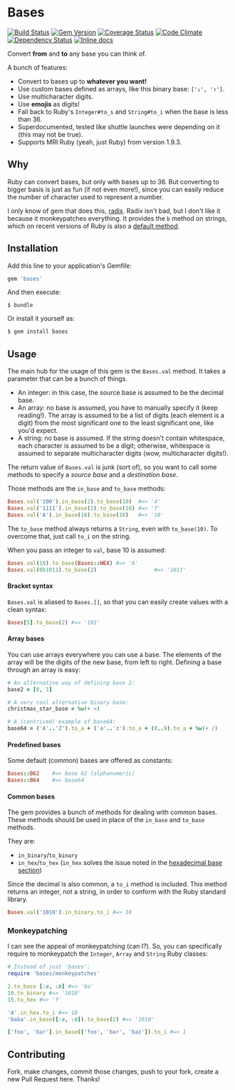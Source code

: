 # Bases

[![Build Status](https://travis-ci.org/whatyouhide/bases.svg?branch=master)](https://travis-ci.org/whatyouhide/bases)
[![Gem Version](https://badge.fury.io/rb/bases.svg)](http://badge.fury.io/rb/bases)
[![Coverage Status](https://img.shields.io/coveralls/whatyouhide/bases.svg)](https://coveralls.io/r/whatyouhide/bases)
[![Code Climate](https://codeclimate.com/github/whatyouhide/bases/badges/gpa.svg)](https://codeclimate.com/github/whatyouhide/bases)
[![Dependency Status](https://gemnasium.com/whatyouhide/bases.svg)](https://gemnasium.com/whatyouhide/bases)
[![Inline docs](http://inch-ci.org/github/whatyouhide/bases.svg?branch=master&style=flat)](http://inch-ci.org/github/whatyouhide/bases)

Convert **from** and **to** any base you can think of.

A bunch of features:

* Convert to bases up to **whatever you want!**
* Use custom bases defined as arrays, like this binary base: `['↓', '↑']`.
* Use multicharacter digits.
* Use **emojis** as digits!
* Fall back to Ruby's `Integer#to_s` and `String#to_i` when the base is less
    than 36.
* Superdocumented, tested like shuttle launches were depending on it (this may
    not be true).
* Supports MRI Ruby (yeah, just Ruby) from version 1.9.3.


## Why

Ruby can convert bases, but only with bases up to 36. But converting to bigger
basis is just as fun (if not even more!), since you can easily reduce the number
of character used to represent a number.

I only know of gem that does this, [radix][radix]. Radix isn't bad, but I don't
like it because it monkeypatches everything. It provides the `b`
method on strings, which on recent versions of Ruby is also a [default
method][ruby-string-b].


## Installation

Add this line to your application's Gemfile:

``` ruby
gem 'bases'
```

And then execute:

```
$ bundle
```

Or install it yourself as:

``` bash
$ gem install bases
```


## Usage

The main hub for the usage of this gem is the `Bases.val` method.
It takes a parameter that can be a bunch of things.

* An integer: in this case, the source base is assumed to be the decimal base.
* An array: no base is assumed, you have to manually specify it (keep reading!).
    The array is assumed to be a list of digits (each element is a digit) from
    the most significant one to the least significant one, like you'd expect.
* A string: no base is assumed. If the string doesn't contain whitespace, each
    character is assumed to be a digit; otherwise, whitespace is assumed to
    separate multicharacter digits (wow, multicharacter digits!).

The return value of `Bases.val` is junk (sort of), so you want to
call some methods to specify a *source base* and a *destination base*.

Those methods are the `in_base` and `to_base` methods:

``` ruby
Bases.val('100').in_base(2).to_base(10)  #=> '4'
Bases.val('1111').in_base(2).to_base(16) #=> 'f'
Bases.val('A').in_base(16).to_base(10)   #=> '10'
```

The `to_base` method always returns a `String`, even with `to_base(10)`. To
overcome that, just call `to_i` on the string.

When you pass an integer to `val`, base 10 is assumed:

``` ruby
Bases.val(10).to_base(Bases::HEX) #=> 'A'
Bases.val(0b1011).to_base(2)                  #=> '1011'
```

#### Bracket syntax

`Bases.val` is aliased to `Bases.[]`, so that you can
easily create values with a clean syntax:

``` ruby
Bases[5].to_base(2) #=> '101'
```

#### Array bases

You can use arrays everywhere you can use a base. The elements of the array will
be the digits of the new base, from left to right. Defining a base through an
array is easy:

``` ruby
# An alternative way of defining base 2:
base2 = [0, 1]

# A very cool alternative binary base:
christmas_star_base = %w(+ ≈)

# A (contrived) example of base64:
base64 = ('A'..'Z').to_a + ('a'..'z').to_a + (0..9).to_a + %w(+ /)
```

#### Predefined bases

Some default (common) bases are offered as constants:

``` ruby
Bases::B62    #=> base 62 (alphanumeric)
Bases::B64    #=> base64
```

#### Common bases

The gem provides a bunch of methods for dealing with common bases. These methods
should be used in place of the `in_base` and `to_base` methods.

They are:

- `in_binary`/`to_binary`
- `in_hex`/`to_hex` (`in_hex` solves the issue noted in the [hexadecimal base
    section](#hex))

Since the decimal is also common, a `to_i` method is included. This method
returns an integer, not a string, in order to conform with the Ruby standard
library.

``` ruby
Bases.val('1010').in_binary.to_i #=> 10
```

### Monkeypatching

I can see the appeal of monkeypatching (can I?). So, you can specifically
require to monkeypatch the `Integer`, `Array` and `String` Ruby classes:

``` ruby
# Instead of just 'bases':
require 'bases/monkeypatches'

2.to_base [:a, :b] #=> 'ba'
10.to_binary #=> '1010'
15.to_hex #=> 'f'

'A'.in_hex.to_i #=> 10
'baba'.in_base([:a, :b]).to_base(2) #=> '1010'

['foo', 'bar'].in_base(['foo', 'bar', 'baz']).to_i #=> 1
```


## Contributing

Fork, make changes, commit those changes, push to your fork, create a new Pull
Request here. Thanks!



[radix]: https://github.com/rubyworks/radix
[ruby-string-b]: http://www.ruby-doc.org/core-2.1.3/String.html#method-i-b
